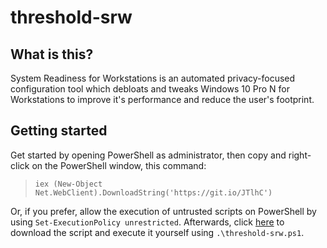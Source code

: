 # threshold-srw

## What is this?
System Readiness for Workstations is an automated privacy-focused configuration tool which debloats and tweaks Windows 10 Pro N for Workstations to improve it's performance and reduce the user's footprint.

## Getting started
Get started by opening PowerShell as administrator, then copy and right-click on the PowerShell window, this command:
> `iex (New-Object Net.WebClient).DownloadString('https://git.io/JTlhC')`

Or, if you prefer, allow the execution of untrusted scripts on PowerShell by using `Set-ExecutionPolicy unrestricted`. Afterwards, click [here](https://raw.githubusercontent.com/gfelipe099/threshold-srw/master/threshold-srw.ps1) to download the script and execute it yourself using `.\threshold-srw.ps1`.
